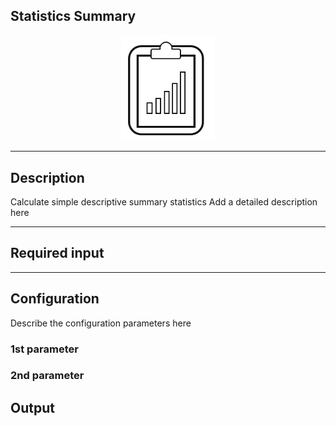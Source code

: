 ## Statistics Summary

<p align="center"> 
    <img src="icon.png" width="150px;" class="pe-image-documentation"/>
</p>

***

## Description

Calculate simple descriptive summary statistics
Add a detailed description here

***

## Required input


***

## Configuration

Describe the configuration parameters here

### 1st parameter


### 2nd parameter

## Output